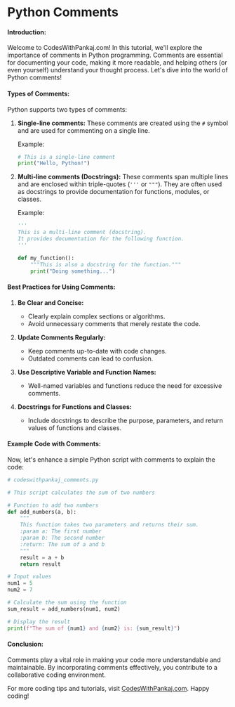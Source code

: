 
# Python Comments

#### Introduction:
Welcome to CodesWithPankaj.com! In this tutorial, we'll explore the importance of comments in Python programming. Comments are essential for documenting your code, making it more readable, and helping others (or even yourself) understand your thought process. Let's dive into the world of Python comments!

#### Types of Comments:

Python supports two types of comments:

1. **Single-line comments:** These comments are created using the `#` symbol and are used for commenting on a single line.

   Example:
   ```python
   # This is a single-line comment
   print("Hello, Python!")
   ```

2. **Multi-line comments (Docstrings):** These comments span multiple lines and are enclosed within triple-quotes (`'''` or `"""`). They are often used as docstrings to provide documentation for functions, modules, or classes.

   Example:
   ```python
   '''
   This is a multi-line comment (docstring).
   It provides documentation for the following function.
   '''

   def my_function():
       """This is also a docstring for the function."""
       print("Doing something...")
   ```

#### Best Practices for Using Comments:

1. **Be Clear and Concise:**
   - Clearly explain complex sections or algorithms.
   - Avoid unnecessary comments that merely restate the code.

2. **Update Comments Regularly:**
   - Keep comments up-to-date with code changes.
   - Outdated comments can lead to confusion.

3. **Use Descriptive Variable and Function Names:**
   - Well-named variables and functions reduce the need for excessive comments.

4. **Docstrings for Functions and Classes:**
   - Include docstrings to describe the purpose, parameters, and return values of functions and classes.

#### Example Code with Comments:

Now, let's enhance a simple Python script with comments to explain the code:

```python
# codeswithpankaj_comments.py

# This script calculates the sum of two numbers

# Function to add two numbers
def add_numbers(a, b):
    """
    This function takes two parameters and returns their sum.
    :param a: The first number
    :param b: The second number
    :return: The sum of a and b
    """
    result = a + b
    return result

# Input values
num1 = 5
num2 = 7

# Calculate the sum using the function
sum_result = add_numbers(num1, num2)

# Display the result
print(f"The sum of {num1} and {num2} is: {sum_result}")
```

#### Conclusion:

Comments play a vital role in making your code more understandable and maintainable. By incorporating comments effectively, you contribute to a collaborative coding environment.

For more coding tips and tutorials, visit [CodesWithPankaj.com](https://codeswithpankaj.com). Happy coding!
